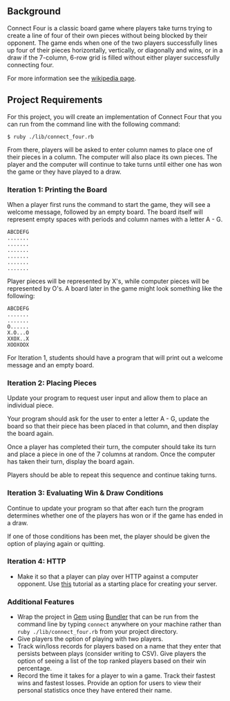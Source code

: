 
## Background

Connect Four is a classic board game where players take turns trying to create a line of four of their own pieces without being blocked by their opponent. The game ends when one of the two players successfully lines up four of their pieces horizontally, vertically, or diagonally and wins, or in a draw if the 7-column, 6-row grid is filled without either player successfully connecting four.

For more information see the [wikipedia page](https://en.wikipedia.org/wiki/Connect_Four).

## Project Requirements

For this project, you will create an implementation of Connect Four that you can run from the command line with the following command:

```
$ ruby ./lib/connect_four.rb
```

From there, players will be asked to enter column names to place one of their pieces in a column. The computer will also place its own pieces. The player and the computer will continue to take turns until either one has won the game or they have played to a draw.

### Iteration 1: Printing the Board

When a player first runs the command to start the game, they will see a welcome message, followed by an empty board. The board itself will represent empty spaces with periods and column names with a letter A - G.

```
ABCDEFG
.......
.......
.......
.......
.......
.......
```

Player pieces will be represented by X's, while computer pieces will be represented by O's. A board later in the game might look something like the following:

```
ABCDEFG
.......
.......
O......
X.O...O
XXOX..X
XOOXOOX
```

For Iteration 1, students should have a program that will print out a welcome message and an empty board.

### Iteration 2: Placing Pieces

Update your program to request user input and allow them to place an individual piece.

Your program should ask for the user to enter a letter A - G, update the board so that their piece has been placed in that column, and then display the board again.

Once a player has completed their turn, the computer should take its turn and place a piece in one of the 7 columns at random. Once the computer has taken their turn, display the board again.

Players should be able to repeat this sequence and continue taking turns.

### Iteration 3: Evaluating Win & Draw Conditions

Continue to update your program so that after each turn the program determines whether one of the players has won or if the game has ended in a draw.

If one of those conditions has been met, the player should be given the option of playing again or quitting.

### Iteration 4: HTTP

* Make it so that a player can play over HTTP against a computer opponent. Use [this](http://backend.turing.io/module1/projects/http_tutorial) tutorial as a starting place for creating your server.

### Additional Features

* Wrap the project in [Gem](https://en.wikipedia.org/wiki/RubyGems) using [Bundler](https://bundler.io/v1.16/guides/creating_gem.html) that can be run from the command line by typing `connect` anywhere on your machine rather than `ruby ./lib/connect_four.rb` from your project directory.
* Give players the option of playing with two players.
* Track win/loss records for players based on a name that they enter that persists between plays (consider writing to CSV). Give players the option of seeing a list of the top ranked players based on their win percentage.
* Record the time it takes for a player to win a game. Track their fastest wins and fastest losses. Provide an option for users to view their personal statistics once they have entered their name.


